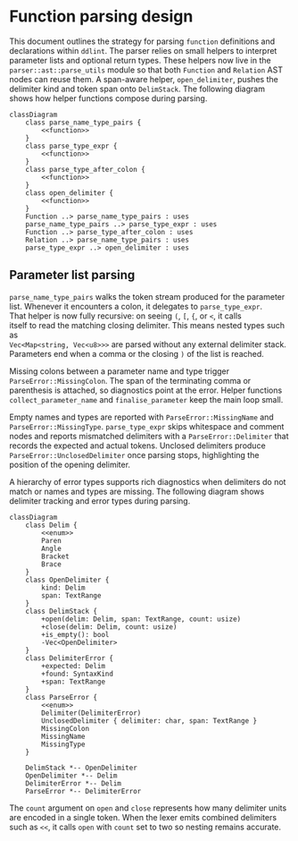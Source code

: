 # Function parsing design

This document outlines the strategy for parsing `function` definitions and
declarations within `ddlint`. The parser relies on small helpers to interpret
parameter lists and optional return types. These helpers now live in the
`parser::ast::parse_utils` module so that both `Function` and `Relation` AST
nodes can reuse them. A span-aware helper, `open_delimiter`, pushes the
delimiter kind and token span onto `DelimStack`. The following diagram shows
how helper functions compose during parsing.

```mermaid
classDiagram
    class parse_name_type_pairs {
        <<function>>
    }
    class parse_type_expr {
        <<function>>
    }
    class parse_type_after_colon {
        <<function>>
    }
    class open_delimiter {
        <<function>>
    }
    Function ..> parse_name_type_pairs : uses
    parse_name_type_pairs ..> parse_type_expr : uses
    Function ..> parse_type_after_colon : uses
    Relation ..> parse_name_type_pairs : uses
    parse_type_expr ..> open_delimiter : uses
```

## Parameter list parsing

`parse_name_type_pairs` walks the token stream produced for the parameter list.
Whenever it encounters a colon, it delegates to `parse_type_expr`.\
That helper is now fully recursive: on seeing `(`, `[`, `{`, or `<`, it calls\
itself to read the matching closing delimiter. This means nested types such as\
`Vec<Map<string, Vec<u8>>>` are parsed without any external delimiter stack.\
Parameters end when a comma or the closing `)` of the list is reached.

Missing colons between a parameter name and type trigger
`ParseError::MissingColon`. The span of the terminating comma or parenthesis is
attached, so diagnostics point at the error. Helper functions
`collect_parameter_name` and `finalise_parameter` keep the main loop small.

Empty names and types are reported with `ParseError::MissingName` and
`ParseError::MissingType`. `parse_type_expr` skips whitespace and comment nodes
and reports mismatched delimiters with a `ParseError::Delimiter` that records
the expected and actual tokens. Unclosed delimiters produce
`ParseError::UnclosedDelimiter` once parsing stops, highlighting the position
of the opening delimiter.

A hierarchy of error types supports rich diagnostics when delimiters do not
match or names and types are missing. The following diagram shows delimiter
tracking and error types during parsing.

```mermaid
classDiagram
    class Delim {
        <<enum>>
        Paren
        Angle
        Bracket
        Brace
    }
    class OpenDelimiter {
        kind: Delim
        span: TextRange
    }
    class DelimStack {
        +open(delim: Delim, span: TextRange, count: usize)
        +close(delim: Delim, count: usize)
        +is_empty(): bool
        -Vec<OpenDelimiter>
    }
    class DelimiterError {
        +expected: Delim
        +found: SyntaxKind
        +span: TextRange
    }
    class ParseError {
        <<enum>>
        Delimiter(DelimiterError)
        UnclosedDelimiter { delimiter: char, span: TextRange }
        MissingColon
        MissingName
        MissingType
    }

    DelimStack *-- OpenDelimiter
    OpenDelimiter *-- Delim
    DelimiterError *-- Delim
    ParseError *-- DelimiterError
```

The `count` argument on `open` and `close` represents how many delimiter units
are encoded in a single token. When the lexer emits combined delimiters such as
`<<`, it calls `open` with `count` set to two so nesting remains accurate.
